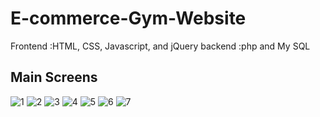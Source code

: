 # E-commerce-Gym-Website
Frontend :HTML, CSS, Javascript, and jQuery
backend :php and My SQL
## Main Screens
![1](https://user-images.githubusercontent.com/52297411/122947476-78bc2880-d37a-11eb-82ff-0f59b6c7ec20.png)
![2](https://user-images.githubusercontent.com/52297411/122947535-8671ae00-d37a-11eb-8d0b-09cea547d174.png)
![3](https://user-images.githubusercontent.com/52297411/122947581-8ec9e900-d37a-11eb-8991-7a3632f2c171.png)
![4](https://user-images.githubusercontent.com/52297411/122947606-938e9d00-d37a-11eb-848f-5cf4fc0e41ab.png)
![5](https://user-images.githubusercontent.com/52297411/122947659-9db09b80-d37a-11eb-8f22-b0b4ba6d256f.png)
![6](https://user-images.githubusercontent.com/52297411/122947651-9c7f6e80-d37a-11eb-8231-93ea6eb1c738.png)
![7](https://user-images.githubusercontent.com/52297411/122947656-9db09b80-d37a-11eb-94a1-2fa0a7e0c7ca.png)
